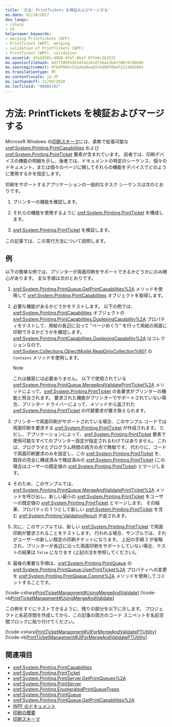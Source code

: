 ```yaml
---
title: '方法: PrintTickets を検証およびマージする'
ms.date: 03/30/2017
dev_langs:
- csharp
- vb
helpviewer_keywords:
- merging PrintTickets [WPF]
- PrintTicket [WPF], merging
- validation of PrintTickets [WPF]
- PrintTicket [WPF], validation
ms.assetid: 4fe2d501-d0b0-4fef-86af-6ffe6c162532
ms.openlocfilehash: bd7f399555b343a52ec6f36aa3b8c706747d8b06
ms.sourcegitcommit: 9f6df084c53a3da0ea657ed0d708a72213683084
ms.translationtype: MT
ms.contentlocale: ja-JP
ms.lasthandoff: 12/09/2020
ms.locfileid: "96985191"
---
```

# <a name="how-to-validate-and-merge-printtickets"></a>方法: PrintTickets を検証およびマージする
Microsoft Windows の[印刷スキーマ](/windows/win32/printdocs/printschema)には、柔軟で拡張可能な <xref:System.Printing.PrintCapabilities> および <xref:System.Printing.PrintTicket> 要素が含まれています。 前者では、印刷デバイスの機能の明細を示し、後者では、ドキュメントの特定のシーケンス、個々のドキュメント、または個々のページに関してそれらの機能をデバイスでどのように使用するかを指定します。  
  
 印刷をサポートするアプリケーションの一般的なタスク シーケンスは次のとおりです。  
  
1. プリンターの機能を確認します。  
  
2. それらの機能を使用するように <xref:System.Printing.PrintTicket> を構成します。  
  
3. <xref:System.Printing.PrintTicket> を検証します。  
  
 この記事では、この実行方法について説明します。  
  
## <a name="example"></a>例  
 以下の簡単な例では、プリンターが両面印刷をサポートできるかどうかにのみ関心があります。 主な手順は次のとおりです。  
  
1. <xref:System.Printing.PrintQueue.GetPrintCapabilities%2A> メソッドを使用して <xref:System.Printing.PrintCapabilities> オブジェクトを取得します。  
  
2. 必要な機能があるかどうかをテストします。 以下の例では、<xref:System.Printing.PrintCapabilities> オブジェクトの <xref:System.Printing.PrintCapabilities.DuplexingCapability%2A> プロパティをテストして、用紙の長辺に沿って "ページめくり" を行って用紙の両面に印刷できるかどうかを確認します。 <xref:System.Printing.PrintCapabilities.DuplexingCapability%2A> はコレクションなので、<xref:System.Collections.ObjectModel.ReadOnlyCollection%601> の `Contains` メソッドを使用します。  
  
    > [!NOTE]
    > これは厳密には必要ありません。 以下で使用されている <xref:System.Printing.PrintQueue.MergeAndValidatePrintTicket%2A> メソッドによって、<xref:System.Printing.PrintTicket> の各要求がプリンターの機能と照合されます。 要求された機能がプリンターでサポートされていない場合、プリンター ドライバーによって、メソッドから返された <xref:System.Printing.PrintTicket> の代替要求が置き換えられます。  
  
3. プリンターで両面印刷がサポートされている場合、このサンプル コードでは両面印刷を要求する <xref:System.Printing.PrintTicket> が作成されます。 ただし、アプリケーションによって、<xref:System.Printing.PrintTicket> 要素で使用可能なすべてのプリンター設定が指定されるわけではありません。 これは、プログラマとプログラム時間の両方の点で無駄です。 代わりに、コードで両面印刷要求のみを設定し、この <xref:System.Printing.PrintTicket> を、既存の完全に構成済みで検証済みの <xref:System.Printing.PrintTicket> (この場合はユーザーの既定値の <xref:System.Printing.PrintTicket>) とマージします。  
  
4. そのため、このサンプルでは、<xref:System.Printing.PrintQueue.MergeAndValidatePrintTicket%2A> メソッドを呼び出し、新しい最小の <xref:System.Printing.PrintTicket> をユーザーの既定値の <xref:System.Printing.PrintTicket> とマージします。 その結果、プロパティの 1 つとして新しい <xref:System.Printing.PrintTicket> を含む <xref:System.Printing.ValidationResult> が返されます。  
  
5. 次に、このサンプルでは、新しい <xref:System.Printing.PrintTicket> で両面印刷が要求されることをテストします。 行われる場合、サンプルでは、それがユーザーの新しい既定の印刷チケットになります。 上記の手順 2 が省略され、プリンターが長辺に沿った両面印刷をサポートしていない場合、テストの結果は `false` になります (上記の注を参照してください)。  
  
6. 最後の重要な手順は、<xref:System.Printing.PrintQueue> の <xref:System.Printing.PrintQueue.UserPrintTicket%2A> プロパティへの変更を <xref:System.Printing.PrintQueue.Commit%2A> メソッドを使用してコミットすることです。  
  
 [!code-csharp[PrintTicketManagment#UsingMergeAndValidate](~/samples/snippets/csharp/VS_Snippets_Wpf/PrintTicketManagment/CSharp/printticket.cs#usingmergeandvalidate)]
 [!code-vb[PrintTicketManagment#UsingMergeAndValidate](~/samples/snippets/visualbasic/VS_Snippets_Wpf/PrintTicketManagment/visualbasic/printticket.vb#usingmergeandvalidate)]  
  
 この例をすぐにテストできるように、残りの部分を以下に示します。 プロジェクトと名前空間を作成してから、この記事の両方のコード スニペットを名前空間ブロックに貼り付けてください。  
  
 [!code-csharp[PrintTicketManagment#UIForMergeAndValidatePTUtility](~/samples/snippets/csharp/VS_Snippets_Wpf/PrintTicketManagment/CSharp/printticket.cs#uiformergeandvalidateptutility)]
 [!code-vb[PrintTicketManagment#UIForMergeAndValidatePTUtility](~/samples/snippets/visualbasic/VS_Snippets_Wpf/PrintTicketManagment/visualbasic/printticket.vb#uiformergeandvalidateptutility)]  
  
## <a name="see-also"></a>関連項目

- <xref:System.Printing.PrintCapabilities>
- <xref:System.Printing.PrintTicket>
- <xref:System.Printing.PrintServer.GetPrintQueues%2A>
- <xref:System.Printing.PrintServer>
- <xref:System.Printing.EnumeratedPrintQueueTypes>
- <xref:System.Printing.PrintQueue>
- <xref:System.Printing.PrintQueue.GetPrintCapabilities%2A>
- [WPF のドキュメント](documents-in-wpf.md)
- [印刷の概要](printing-overview.md)
- [印刷スキーマ](/windows/win32/printdocs/printschema)
